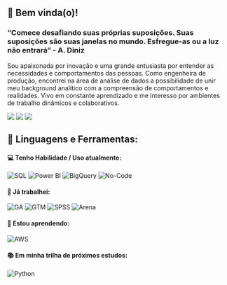 ## 👋 Bem vinda(o)!

### “Comece desafiando suas próprias suposições. Suas suposições são suas janelas no mundo. Esfregue-as ou a luz não entrará” - A. Diniz

Sou apaixonada por inovação e uma grande entusiasta por entender as necessidades e comportamentos das pessoas. Como engenheira de produção, encontrei na área de análise de dados a possibilidade de unir meu background analítico com a compreensão de comportamentos e realidades. Vivo em constante aprendizado e me interesso por ambientes de trabalho dinâmicos e colaborativos.

<a href="https://www.linkedin.com/in/tamara-o-duarte" target="_blank"><img src="https://img.shields.io/badge/-LinkedIn-%230077B5?style=for-the-badge&logo=linkedin&logoColor=white" target="_blank"></a> 
<a href = "tam.oduarte@gmail.com"><img src="https://img.shields.io/badge/-Gmail-red?style=for-the-badge&logo=gmail&logoColor=white" target="_blank"></a>
<a href="https://instagram.com/tam.duarte" target="_blank"><img src="https://img.shields.io/badge/-Instagram-%23E4405F?style=for-the-badge&logo=instagram&logoColor=white" target="_blank"></a>


 ## 🚀 **Linguagens e Ferramentas:**
 
  #### 💻 Tenho Habilidade / Uso atualmente:
  ![SQL](https://img.shields.io/badge/-SQL-black?style=plastic&logo=SQL)
  ![Power BI](https://img.shields.io/badge/-Power%20BI-black?style=plastic&logo=Power-BI)
  ![BigQuery](https://img.shields.io/badge/-Google%20Big%20Query-black?style=plastic&logo=Big-Query)
  ![No-Code](https://img.shields.io/badge/-No%20Code%20Solutions-black?style=plastic&logo=No-Code)
    
  #### 🎲 Já trabalhei:
  ![GA](https://img.shields.io/badge/-Google%20Analytics-black?style=plastic&logo=Google-Analytics)
  ![GTM](https://img.shields.io/badge/-Google%20Tag%20Manager-black?style=plastic&logo=GTM)
  ![SPSS](https://img.shields.io/badge/-SPSS-black?style=plastic&logo=SPSS)
  ![Arena](https://img.shields.io/badge/-Arena-black?style=plastic&logo=Arena)
    
   #### 🌱 Estou aprendendo:
   ![AWS](https://img.shields.io/badge/-AWS-black?style=flat-square&logo=Amazon-AWS)
   
   #### 📚 Em minha trilha de próximos estudos:
   ![Python](https://img.shields.io/badge/-Python-black?style=flat-square&logo=Python)
   

   

